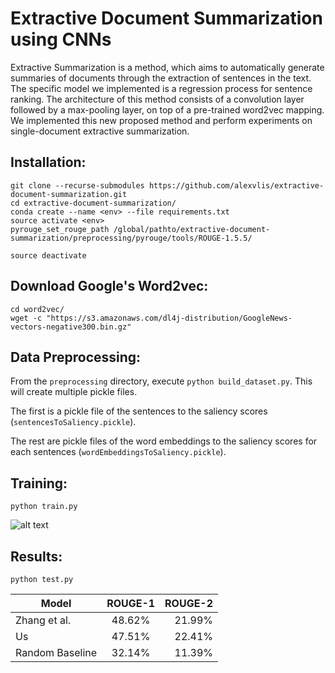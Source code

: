 # Extractive Document Summarization using CNNs
Extractive Summarization is a method, which aims to automatically generate summaries of documents through the extraction of sentences in the text. The specific model we implemented is a regression process for sentence ranking. The architecture of this method consists of a convolution layer followed by a max-pooling layer, on top of a pre-trained word2vec mapping. We implemented this new proposed method and perform experiments on single-document extractive summarization.

## Installation: ##
```
git clone --recurse-submodules https://github.com/alexvlis/extractive-document-summarization.git
cd extractive-document-summarization/
conda create --name <env> --file requirements.txt
source activate <env> 
pyrouge_set_rouge_path /global/pathto/extractive-document-summarization/preprocessing/pyrouge/tools/ROUGE-1.5.5/

source deactivate
```

## Download Google's Word2vec: ##
```
cd word2vec/
wget -c "https://s3.amazonaws.com/dl4j-distribution/GoogleNews-vectors-negative300.bin.gz"
```

## Data Preprocessing: ##

From the ```preprocessing``` directory, execute ```python build_dataset.py```. This will create multiple pickle files. 

The first is a pickle file of the sentences to the saliency scores (```sentencesToSaliency.pickle```).

The rest are pickle files of the word embeddings to the saliency scores for each sentences (```wordEmbeddingsToSaliency.pickle```).

## Training: ##
```
python train.py
```
![alt text](https://github.com/alexvlis/extractive-document-summarization/blob/master/figures/training-conv-190.png "Logo Title Text 1")

## Results: ##
```
python test.py
```
| Model           | ROUGE-1       | ROUGE-2  |
| ----------------|:-------------:| --------:|
| Zhang et al.    | 48.62%        |   21.99% |
| Us              | 47.51%        |   22.41% |
| Random Baseline | 32.14%        |   11.39% |
